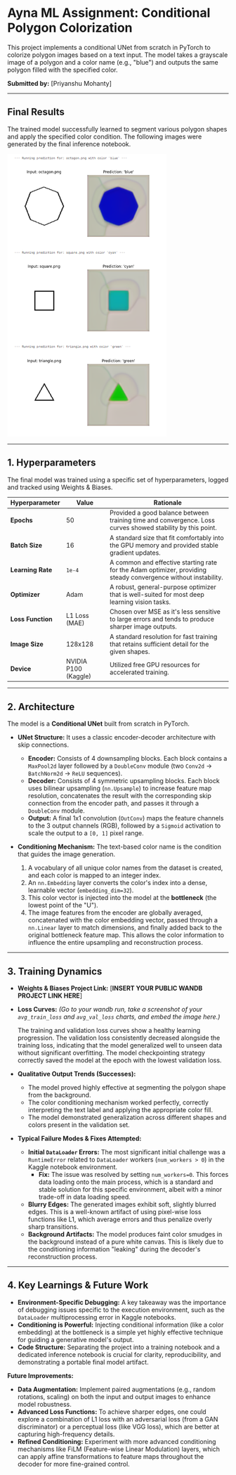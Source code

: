 # Ayna ML Assignment: Conditional Polygon Colorization

This project implements a conditional UNet from scratch in PyTorch to colorize polygon images based on a text input. The model takes a grayscale image of a polygon and a color name (e.g., "blue") and outputs the same polygon filled with the specified color.

**Submitted by:** [Priyanshu Mohanty]

---

## Final Results

The trained model successfully learned to segment various polygon shapes and apply the specified color condition. The following images were generated by the final inference notebook.

![Final Inference Results](inference_ss.png)

---

## 1. Hyperparameters

The final model was trained using a specific set of hyperparameters, logged and tracked using Weights & Biases.

| Hyperparameter  | Value             | Rationale                                                                                             |
|-----------------|-------------------|-------------------------------------------------------------------------------------------------------|
| **Epochs**      | 50                | Provided a good balance between training time and convergence. Loss curves showed stability by this point. |
| **Batch Size**  | 16                | A standard size that fit comfortably into the GPU memory and provided stable gradient updates.         |
| **Learning Rate** | `1e-4`              | A common and effective starting rate for the Adam optimizer, providing steady convergence without instability. |
| **Optimizer**   | Adam              | A robust, general-purpose optimizer that is well-suited for most deep learning vision tasks.            |
| **Loss Function** | L1 Loss (MAE)     | Chosen over MSE as it's less sensitive to large errors and tends to produce sharper image outputs. |
| **Image Size**  | 128x128           | A standard resolution for fast training that retains sufficient detail for the given shapes.       |
| **Device**      | NVIDIA P100 (Kaggle) | Utilized free GPU resources for accelerated training.                                                 |

---

## 2. Architecture

The model is a **Conditional UNet** built from scratch in PyTorch.

*   **UNet Structure:** It uses a classic encoder-decoder architecture with skip connections.
    *   **Encoder:** Consists of 4 downsampling blocks. Each block contains a `MaxPool2d` layer followed by a `DoubleConv` module (two `Conv2d` -> `BatchNorm2d` -> `ReLU` sequences).
    *   **Decoder:** Consists of 4 symmetric upsampling blocks. Each block uses bilinear upsampling (`nn.Upsample`) to increase feature map resolution, concatenates the result with the corresponding skip connection from the encoder path, and passes it through a `DoubleConv` module.
    *   **Output:** A final 1x1 convolution (`OutConv`) maps the feature channels to the 3 output channels (RGB), followed by a `Sigmoid` activation to scale the output to a `[0, 1]` pixel range.

*   **Conditioning Mechanism:** The text-based color name is the condition that guides the image generation.
    1.  A vocabulary of all unique color names from the dataset is created, and each color is mapped to an integer index.
    2.  An `nn.Embedding` layer converts the color's index into a dense, learnable vector (`embedding_dim=32`).
    3.  This color vector is injected into the model at the **bottleneck** (the lowest point of the "U").
    4.  The image features from the encoder are globally averaged, concatenated with the color embedding vector, passed through a `nn.Linear` layer to match dimensions, and finally added back to the original bottleneck feature map. This allows the color information to influence the entire upsampling and reconstruction process.

---

## 3. Training Dynamics

*   **Weights & Biases Project Link:** [**INSERT YOUR PUBLIC WANDB PROJECT LINK HERE**]

*   **Loss Curves:**
    *(Go to your wandb run, take a screenshot of your `avg_train_loss` and `avg_val_loss` charts, and embed the image here.)*

    The training and validation loss curves show a healthy learning progression. The validation loss consistently decreased alongside the training loss, indicating that the model generalized well to unseen data without significant overfitting. The model checkpointing strategy correctly saved the model at the epoch with the lowest validation loss.

*   **Qualitative Output Trends (Successes):**
    *   The model proved highly effective at segmenting the polygon shape from the background.
    *   The color conditioning mechanism worked perfectly, correctly interpreting the text label and applying the appropriate color fill.
    *   The model demonstrated generalization across different shapes and colors present in the validation set.

*   **Typical Failure Modes & Fixes Attempted:**
    *   **Initial `DataLoader` Errors:** The most significant initial challenge was a `RuntimeError` related to `DataLoader` workers (`num_workers > 0`) in the Kaggle notebook environment.
        *   **Fix:** The issue was resolved by setting `num_workers=0`. This forces data loading onto the main process, which is a standard and stable solution for this specific environment, albeit with a minor trade-off in data loading speed.
    *   **Blurry Edges:** The generated images exhibit soft, slightly blurred edges. This is a well-known artifact of using pixel-wise loss functions like L1, which average errors and thus penalize overly sharp transitions.
    *   **Background Artifacts:** The model produces faint color smudges in the background instead of a pure white canvas. This is likely due to the conditioning information "leaking" during the decoder's reconstruction process.

---

## 4. Key Learnings & Future Work

*   **Environment-Specific Debugging:** A key takeaway was the importance of debugging issues specific to the execution environment, such as the `DataLoader` multiprocessing error in Kaggle notebooks.
*   **Conditioning is Powerful:** Injecting conditional information (like a color embedding) at the bottleneck is a simple yet highly effective technique for guiding a generative model's output.
*   **Code Structure:** Separating the project into a training notebook and a dedicated inference notebook is crucial for clarity, reproducibility, and demonstrating a portable final model artifact.

**Future Improvements:**
*   **Data Augmentation:** Implement paired augmentations (e.g., random rotations, scaling) on both the input and output images to enhance model robustness.
*   **Advanced Loss Functions:** To achieve sharper edges, one could explore a combination of L1 loss with an adversarial loss (from a GAN discriminator) or a perceptual loss (like VGG loss), which are better at capturing high-frequency details.
*   **Refined Conditioning:** Experiment with more advanced conditioning mechanisms like FiLM (Feature-wise Linear Modulation) layers, which can apply affine transformations to feature maps throughout the decoder for more fine-grained control.